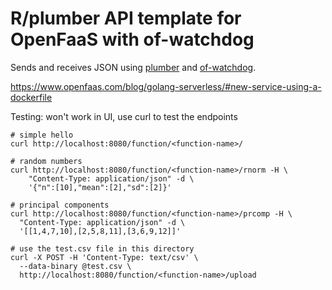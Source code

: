 # R/plumber API template for OpenFaaS with of-watchdog

Sends and receives JSON using [plumber](https://www.rplumber.io/)
and [of-watchdog](https://github.com/openfaas-incubator/of-watchdog).

https://www.openfaas.com/blog/golang-serverless/#new-service-using-a-dockerfile

Testing: won't work in UI, use curl to test the endpoints

```
# simple hello
curl http://localhost:8080/function/<function-name>/

# random numbers
curl http://localhost:8080/function/<function-name>/rnorm -H \
    "Content-Type: application/json" -d \
    '{"n":[10],"mean":[2],"sd":[2]}'

# principal components
curl http://localhost:8080/function/<function-name>/prcomp -H \
  "Content-Type: application/json" -d \
  '[[1,4,7,10],[2,5,8,11],[3,6,9,12]]'

# use the test.csv file in this directory
curl -X POST -H 'Content-Type: text/csv' \
  --data-binary @test.csv \
  http://localhost:8080/function/<function-name>/upload
```
